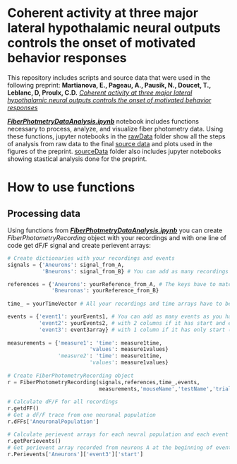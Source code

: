 # Coherent activity at three major lateral hypothalamic neural outputs controls the onset of motivated behavior responses

This repository includes scripts and source data that were used in the following preprint: 
__Martianova, E., Pageau, A., Pausik, N., Doucet, T., Leblanc, D, Proulx, C.D.__ [_Coherent activity at three major lateral hypothalamic neural outputs controls the onset of motivated behavior responses_](https://www.biorxiv.org/content/10.1101/2021.04.28.441785v1)

[___FiberPhotmetryDataAnalysis.ipynb___](./FiberPhotometryDataAnalysis.ipynb) notebook includes functions necessary to process, analyze, and visualize fiber photometry data. Using these functions, jupyter notebooks in the [rawData](./rawData) folder show all the steps of analysis from raw data to the final [source data](./sourceData) and plots used in the figures of the preprint. [sourceData](./sourceData) folder also includes jupyter notebooks showing stastical analysis done for the preprint.

# How to use functions

## Processing data
Using functions from [___FiberPhotmetryDataAnalysis.ipynb___](./FiberPhotometryDataAnalysis.ipynb) you can create _FiberPhotometryRecording_ object with your recordings and with one line of code get dF/F signal and create perievent arrays:

```python
# Create dictionaries with your recordings and events
signals = {'Aneurons': signal_from_A, 
           'Bneurons': signal_from_B} # You can add as many recordings as you have from the same animal

references = {'Aneurons': yourReference_from_A, # The keys have to match the one in the signals
              'Bneuronas': yourReference_from_B}
              
time_ = yourTimeVector # All your recordings and time arrays have to be the same length

events = {'event1': yourEvents1, # You can add as many events as you have. Each event is a 2D array,
          'event2': yourEvents2, # with 2 columns if it has start and end (e.g. consumption, immobility bouts),
          'event3': event3array} # with 1 column if it has only start (e.g. air puff, foot shock) 
          
measurements = {'measure1': 'time': measure1time,
                          'values': measure1values}
                'measure2': 'time': measure1time,
                          'values': measure1values}
                          
# Create FiberPhotometryRecording object
r = FiberPhotometryRecording(signals,references,time_,events,
                             measurements,'mouseName','testName','trialNumber')
                             
# Calculate dF/F for all recordings
r.getdFF()
# Get a dF/F trace from one neuronal population
r.dFFs['AneuronalPopulation']

# Calculate perievent arrays for each neural population and each event
r.getPerievents()
# Get perievent array recorded from neurons A at the beginning of event 3
r.Perievents['Aneurons']['event3']['start']
```

